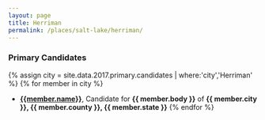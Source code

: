 ```yaml
---
layout: page
title: Herriman
permalink: /places/salt-lake/herriman/
---
```


### Primary Candidates
{% assign city = site.data.2017.primary.candidates | where:'city','Herriman' %}
{% for member in city  %}
- <strong>[{{member.name}}](/../people/{{member.id}})</strong>, Candidate for <strong>{{ member.body }}</strong> of <strong>{{ member.city }}, {{ member.county }}, {{ member.state }}</strong>
{% endfor %}
